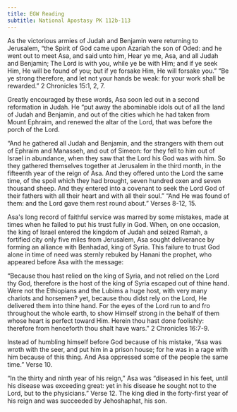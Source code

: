 ```yaml
---
title: EGW Reading
subtitle: National Apostasy PK 112b-113
---
```


As the victorious armies of Judah and Benjamin were returning to Jerusalem, “the Spirit of God came upon Azariah the son of Oded: and he went out to meet Asa, and said unto him, Hear ye me, Asa, and all Judah and Benjamin; The Lord is with you, while ye be with Him; and if ye seek Him, He will be found of you; but if ye forsake Him, He will forsake you.” “Be ye strong therefore, and let not your hands be weak: for your work shall be rewarded.” 2 Chronicles 15:1, 2, 7.

Greatly encouraged by these words, Asa soon led out in a second reformation in Judah. He “put away the abominable idols out of all the land of Judah and Benjamin, and out of the cities which he had taken from Mount Ephraim, and renewed the altar of the Lord, that was before the porch of the Lord.

“And he gathered all Judah and Benjamin, and the strangers with them out of Ephraim and Manasseh, and out of Simeon: for they fell to him out of Israel in abundance, when they saw that the Lord his God was with him. So they gathered themselves together at Jerusalem in the third month, in the fifteenth year of the reign of Asa. And they offered unto the Lord the same time, of the spoil which they had brought, seven hundred oxen and seven thousand sheep. And they entered into a covenant to seek the Lord God of their fathers with all their heart and with all their soul.” “And He was found of them: and the Lord gave them rest round about.” Verses 8-12, 15.

Asa's long record of faithful service was marred by some mistakes, made at times when he failed to put his trust fully in God. When, on one occasion, the king of Israel entered the kingdom of Judah and seized Ramah, a fortified city only five miles from Jerusalem, Asa sought deliverance by forming an alliance with Benhadad, king of Syria. This failure to trust God alone in time of need was sternly rebuked by Hanani the prophet, who appeared before Asa with the message:

“Because thou hast relied on the king of Syria, and not relied on the Lord thy God, therefore is the host of the king of Syria escaped out of thine hand. Were not the Ethiopians and the Lubims a huge host, with very many chariots and horsemen? yet, because thou didst rely on the Lord, He delivered them into thine hand. For the eyes of the Lord run to and fro throughout the whole earth, to show Himself strong in the behalf of them whose heart is perfect toward Him. Herein thou hast done foolishly: therefore from henceforth thou shalt have wars.” 2 Chronicles 16:7-9.

Instead of humbling himself before God because of his mistake, “Asa was wroth with the seer, and put him in a prison house; for he was in a rage with him because of this thing. And Asa oppressed some of the people the same time.” Verse 10.

“In the thirty and ninth year of his reign,” Asa was “diseased in his feet, until his disease was exceeding great: yet in his disease he sought not to the Lord, but to the physicians.” Verse 12. The king died in the forty-first year of his reign and was succeeded by Jehoshaphat, his son.